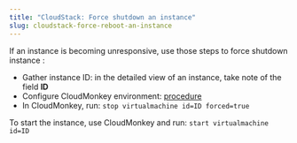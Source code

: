 ```yaml
---
title: "CloudStack: Force shutdown an instance"
slug: cloudstack-force-reboot-an-instance
---
```



If an instance is becoming unresponsive, use those steps to force shutdown instance :

   - Gather instance ID: in the detailed view of an instance, take note of the field **ID**
   - Configure CloudMonkey environment: [procedure](../cloudstack-compute-service/install-and-config-cloudmonkey.md)
   - In CloudMonkey, run:  `stop virtualmachine id=ID forced=true`

To start the instance, use CloudMonkey and run: `start virtualmachine id=ID`
